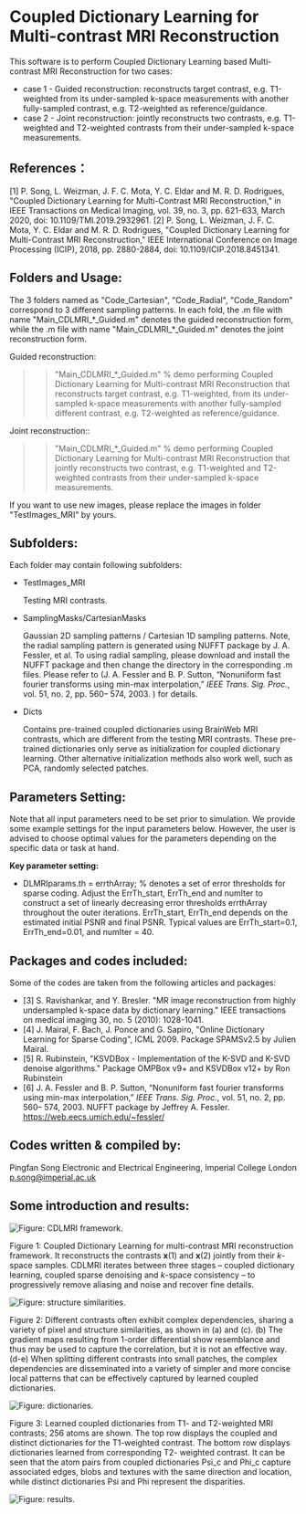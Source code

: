 # Coupled Dictionary Learning for Multi-contrast MRI Reconstruction

This software is to perform Coupled Dictionary Learning based Multi-contrast MRI Reconstruction for two cases: 
* case 1 - Guided reconstruction: reconstructs target contrast, e.g. T1-weighted from its under-sampled k-space measurements with another fully-sampled contrast, e.g. T2-weighted as reference/guidance. 
* case 2 - Joint reconstruction: jointly reconstructs two contrasts, e.g. T1-weighted and T2-weighted contrasts from their under-sampled k-space measurements.

References：
----------------------------
[1] P. Song, L. Weizman, J. F. C. Mota, Y. C. Eldar and M. R. D. Rodrigues, "Coupled Dictionary Learning for Multi-Contrast MRI Reconstruction," in IEEE Transactions on Medical Imaging, vol. 39, no. 3, pp. 621-633, March 2020, doi: 10.1109/TMI.2019.2932961.
[2] P. Song, L. Weizman, J. F. C. Mota, Y. C. Eldar and M. R. D. Rodrigues, "Coupled Dictionary Learning for Multi-Contrast MRI Reconstruction," IEEE International Conference on Image Processing (ICIP), 2018, pp. 2880-2884, doi: 10.1109/ICIP.2018.8451341.


Folders and Usage:
----------------------------
The 3 folders named as "Code_Cartesian", "Code_Radial", "Code_Random" correspond to 3 different sampling patterns. In each fold, the .m file with name "Main_CDLMRI\_\*\_Guided.m" denotes the guided reconstruction form, while the .m file with name "Main_CDLMRI\_\*\_Guided.m" denotes the joint reconstruction form.

Guided reconstruction:
>> "Main_CDLMRI\_\*\_Guided.m"  % demo performing Coupled Dictionary Learning for Multi-contrast MRI Reconstruction that reconstructs target contrast, e.g. T1-weighted, from its under-sampled k-space measurements with another fully-sampled different contrast, e.g. T2-weighted as reference/guidance.  

Joint reconstruction::
>> "Main_CDLMRI\_\*\_Guided.m" % demo performing Coupled Dictionary Learning for Multi-contrast MRI Reconstruction that jointly reconstructs two contrast, e.g. T1-weighted and T2-weighted contrasts from their under-sampled k-space measurements.

If you want to use new images, please replace the images in folder "TestImages_MRI" by yours.

Subfolders:
----------------------------
Each folder may contain following subfolders:

- TestImages_MRI

  Testing MRI contrasts.

- SamplingMasks/CartesianMasks

  Gaussian 2D sampling patterns / Cartesian 1D sampling patterns. Note, the radial sampling pattern is generated using NUFFT package by J. A. Fessler, et al. To using radial sampling, please download and install the NUFFT package and then change the directory in the corresponding .m files. Please refer to (J. A. Fessler and B. P. Sutton, “Nonuniform fast fourier transforms using min-max interpolation,” *IEEE Trans. Sig. Proc.*, vol. 51, no. 2, pp. 560– 574, 2003. ) for details.

- Dicts

  Contains pre-trained coupled dictionaries using BrainWeb MRI contrasts, which are different from the testing MRI contrasts.  These pre-trained dictionaries only serve as initialization for coupled dictionary learning. Other alternative initialization methods also work well, such as PCA, randomly selected patches.


Parameters Setting:
----------------------------
Note that all input parameters need to be set prior to simulation. We provide some example settings for the input parameters below. However, the user is advised to choose optimal values for the parameters depending on the specific data or task at hand.

**Key parameter setting:**
+ DLMRIparams.th = errthArray; % denotes a set of error thresholds for sparse coding. Adjust the ErrTh_start, ErrTh_end and numIter to construct a set of linearly decreasing error thresholds errthArray throughout the outer iterations. ErrTh_start, ErrTh_end depends on the estimated initial PSNR and final PSNR. Typical values are ErrTh_start=0.1, ErrTh_end=0.01, and numIter = 40.


Packages and codes included:
----------------------------
Some of the codes are taken from the following articles and packages:

* [3] S. Ravishankar, and Y. Bresler. "MR image reconstruction from highly undersampled k-space data by dictionary learning." IEEE transactions on medical imaging 30, no. 5 (2010): 1028-1041.
* [4] J. Mairal, F. Bach, J. Ponce and G. Sapiro, "Online Dictionary Learning for Sparse Coding", ICML 2009. Package SPAMSv2.5 by Julien Mairal.
* [5] R. Rubinstein, "KSVDBox - Implementation of the K-SVD and K-SVD denoise algorithms." Package OMPBox v9+ and KSVDBox v12+ by Ron Rubinstein
* [6] J. A. Fessler and B. P. Sutton, “Nonuniform fast fourier transforms using min-max interpolation,” *IEEE Trans. Sig. Proc.*, vol. 51, no. 2, pp. 560– 574, 2003. NUFFT package by Jeffrey A. Fessler. https://web.eecs.umich.edu/~fessler/

Codes written & compiled by:
----------------------------
Pingfan Song
Electronic and Electrical Engineering,
Imperial College London
p.song@imperial.ac.uk



Some introduction and results:
----------------------------

![Figure: CDLMRI framework.](./Pictures/Fig1.png)

Figure 1: Coupled Dictionary Learning for multi-contrast MRI reconstruction framework. It reconstructs the contrasts **x**(1) and **x**(2) jointly from their *k*-space samples. CDLMRI iterates between three stages – coupled dictionary learning, coupled sparse denoising and *k*-space consistency – to progressively remove aliasing and noise and recover fine details.  



![Figure: structure similarities.](./Pictures/Fig2.png)

Figure 2: Different contrasts often exhibit complex dependencies, sharing a variety of pixel and structure similarities, as shown in (a) and (c). (b) The gradient maps resulting from 1-order differential show resemblance and thus may be used to capture the correlation, but it is not an effective way. (d-e) When splitting different contrasts into small patches, the complex dependencies are disseminated into a variety of simpler and more concise local patterns that can be effectively captured by learned coupled dictionaries. 



![Figure: dictionaries.](./Pictures/Fig4.png)

Figure 3: Learned coupled dictionaries from T1- and T2-weighted MRI contrasts; 256 atoms are shown. The top row displays the coupled and distinct dictionaries for the T1-weighted contrast. The bottom row displays dictionaries learned from corresponding T2- weighted contrast. It can be seen that the atom pairs from coupled dictionaries Psi_c and Phi_c capture associated edges, blobs and textures with the same direction and location, while distinct dictionaries Psi and Phi represent the disparities.



![Figure: results.](./Pictures/Fig11.png)


